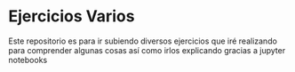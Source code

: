 # Ejercicios Varios
Este repositorio es para ir subiendo diversos ejercicios que iré realizando para comprender algunas cosas así como irlos explicando gracias a jupyter notebooks
